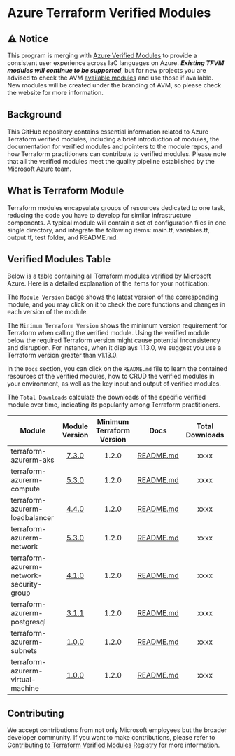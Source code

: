 # Azure Terraform Verified Modules

## ⚠️ Notice

This program is merging with [Azure Verified Modules](https://aka.ms/avm) to provide a consistent user experience across IaC languages on Azure.
***Existing TFVM modules will continue to be supported***, but for new projects you are advised to check the AVM [available modules](https://azure.github.io/Azure-Verified-Modules/indexes/terraform/) and use those if available.
New modules will be created under the branding of AVM, so please check the website for more information.

## Background

This GitHub repository contains essential information related to Azure Terraform verified modules, including a brief introduction of modules, the documentation for verified modules and pointers to the module repos, and how Terraform practitioners can contribute to verified modules. Please note that all the verified modules meet the quality pipeline established by the Microsoft Azure team. 

## What is Terraform Module
Terraform modules encapsulate groups of resources dedicated to one task, reducing the code you have to develop for similar infrastructure components. A typical module will contain a set of configuration files in one single directory, and integrate the following items: main.tf, variables.tf, output.tf, test folder, and README.md.

## Verified Modules Table
Below is a table containing all Terraform modules verified by Microsoft Azure. Here is a detailed explanation of the items for your notification: 

The `Module Version` badge shows the latest version of the corresponding module, and you may click on it to check the core functions and changes in each version of the module. 

The `Minimum Terraform Version` shows the minimum version requirement for Terraform when calling the verified module. Using the verified module below the required Terraform version might cause potential inconsistency and disruption. For instance, when it displays 1.13.0, we suggest you use a Terraform version greater than v1.13.0.

In the `Docs` section, you can click on the `README.md` file to learn the contained resources of the verified modules, how to CRUD the verified modules in your environment, as well as the key input and output of verified modules. 

The `Total Downloads` calculate the downloads of the specific verified module over time, indicating its popularity among Terraform practitioners. 


<!-- Begin Module Table -->

| Module                    | Module Version                                              | Minimum Terraform Version | Docs                                                                                                                  |Total Downloads|
| ----------                | :-----------:                                               | :-----------:             |----------                                                                                                            | :-----------: |
| terraform-azurerm-aks | [7.3.0](https://github.com/Azure/terraform-azurerm-aks) | 1.2.0 | [README.md](https://github.com/Azure/terraform-azurerm-aks/blob/master/README.md) | xxxx |
| terraform-azurerm-compute | [5.3.0](https://github.com/Azure/terraform-azurerm-compute) | 1.2.0 | [README.md](https://github.com/Azure/terraform-azurerm-compute/blob/master/README.md) | xxxx |
| terraform-azurerm-loadbalancer | [4.4.0](https://github.com/Azure/terraform-azurerm-loadbalancer) | 1.2.0 | [README.md](https://github.com/Azure/terraform-azurerm-loadbalancer/blob/master/README.md) | xxxx |
| terraform-azurerm-network | [5.3.0](https://github.com/Azure/terraform-azurerm-network) | 1.2.0 | [README.md](https://github.com/Azure/terraform-azurerm-network/blob/master/README.md) | xxxx |
| terraform-azurerm-network-security-group | [4.1.0](https://github.com/Azure/terraform-azurerm-network-security-group) | 1.2.0 | [README.md](https://github.com/Azure/terraform-azurerm-network-security-group/blob/master/README.md) | xxxx |
| terraform-azurerm-postgresql | [3.1.1](https://github.com/Azure/terraform-azurerm-postgresql) | 1.2.0 | [README.md](https://github.com/Azure/terraform-azurerm-postgresql/blob/master/README.md) | xxxx |
| terraform-azurerm-subnets | [1.0.0](https://github.com/Azure/terraform-azurerm-subnets) | 1.2.0 |[README.md](https://github.com/Azure/terraform-azurerm-subnets/blob/master/README.md) | xxxx |
| terraform-azurerm-virtual-machine | [1.0.0](https://github.com/Azure/terraform-azurerm-virtual-machine) | 1.2.0 | [README.md](https://github.com/Azure/terraform-azurerm-virtual-machine/blob/main/README.md) | xxxx |

## Contributing

We accept contributions from not only Microsoft employees but the broader developer community. If you want to make contributions, please refer to [Contributing to Terraform Verified Modules Registry](https://github.com/Jingwei-MS/terraform-azure-modules/blob/main/Contribute.md) for more information. 
